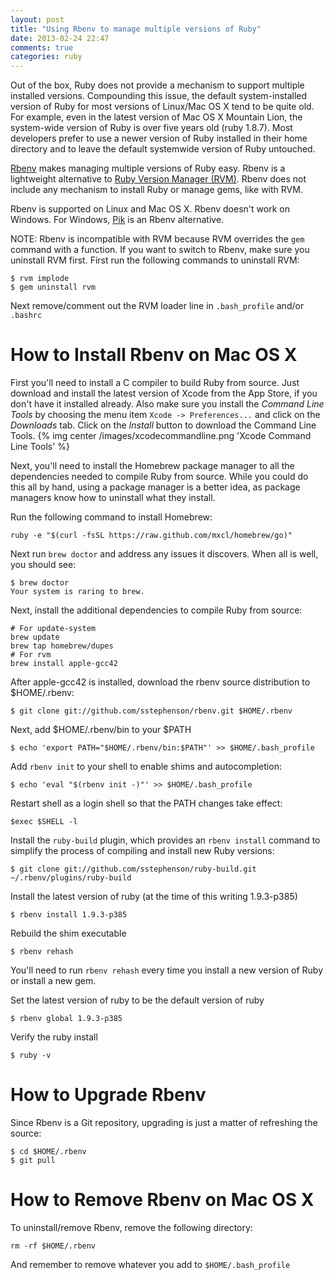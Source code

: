 ```yaml
---
layout: post
title: "Using Rbenv to manage multiple versions of Ruby"
date: 2013-02-24 22:47
comments: true
categories: ruby
---
```

Out of the box, Ruby does not provide a mechanism to support multiple
installed versions.  Compounding this issue, the default system-installed
version of Ruby for most versions of Linux/Mac OS X tend to be quite old.
For example, even in the latest version of Mac OS X Mountain Lion, the
system-wide version of Ruby is over five years old (ruby 1.8.7).  Most
developers prefer to use a newer version of Ruby installed in their home
directory and to leave the default systemwide version of Ruby untouched.

[Rbenv](https://github.com/sstephenson/rbenv/) makes managing multiple
versions of Ruby easy.  Rbenv is a lightweight alternative to
[Ruby Version Manager (RVM)](http://rvm.io).  Rbenv does not include
any mechanism to install Ruby or manage gems, like with RVM.

Rbenv is supported on Linux and Mac OS X.  Rbenv doesn't work on Windows.
For Windows, [Pik](https://github.com/vertiginous/pik) is an Rbenv alternative.

NOTE: Rbenv is incompatible with RVM because RVM overrides the
<code>gem</code> command with a function.  If you want to switch to Rbenv,
make sure you uninstall RVM first.  First run the following commands to
uninstall RVM:
```
$ rvm implode
$ gem uninstall rvm
```
Next remove/comment out the RVM loader line in <code>.bash_profile</code>
and/or <code>.bashrc</code>

How to Install Rbenv on Mac OS X
================================
First you'll need to install a C compiler to build Ruby from source.  Just
download and install the latest version of Xcode from the App Store, if you
don't have it installed already.  Also make sure you install the *Command Line
Tools* by choosing the menu item <code>Xcode -> Preferences...</code> and click
on the *Downloads* tab.  Click on the *Install* button to download the
Command Line Tools.
{% img center /images/xcodecommandline.png 'Xcode Command Line Tools' %}

Next, you'll need to install the Homebrew package manager to all the
dependencies needed to compile Ruby from source.  While you could do this
all by hand, using a package manager is a better idea, as package
managers know how to uninstall what they install.

Run the following command to install Homebrew:


```
ruby -e "$(curl -fsSL https://raw.github.com/mxcl/homebrew/go)"
```

Next run <code>brew doctor</code> and address any issues it discovers.  When
all is well, you should see:

```
$ brew doctor
Your system is raring to brew.
```

Next, install the additional dependencies to compile Ruby from source:

```
# For update-system
brew update
brew tap homebrew/dupes
# For rvm
brew install apple-gcc42
```

After apple-gcc42 is installed, download the rbenv source distribution to
$HOME/.rbenv:
```
$ git clone git://github.com/sstephenson/rbenv.git $HOME/.rbenv
```

Next, add $HOME/.rbenv/bin to your $PATH
```
$ echo 'export PATH="$HOME/.rbenv/bin:$PATH"' >> $HOME/.bash_profile
```

Add <code>rbenv init</code> to your shell to enable shims and autocompletion:
```
$ echo 'eval "$(rbenv init -)"' >> $HOME/.bash_profile
```

Restart shell as a login shell so that the PATH changes take effect:
```
$exec $SHELL -l
```

Install the <code>ruby-build</code> plugin, which provides an
<code>rbenv install</code> command to simplify the process of compiling
and install new Ruby versions:
```
$ git clone git://github.com/sstephenson/ruby-build.git ~/.rbenv/plugins/ruby-build
```

Install the latest version of ruby (at the time of this writing 1.9.3-p385)
```
$ rbenv install 1.9.3-p385
```

Rebuild the shim executable
```
$ rbenv rehash
```
You'll need to run <code>rbenv rehash</code> every time you install a new
version of Ruby or install a new gem.

Set the latest version of ruby to be the default version of ruby
```
$ rbenv global 1.9.3-p385
```

Verify the ruby install
```
$ ruby -v
```

How to Upgrade Rbenv
====================
Since Rbenv is a Git repository, upgrading is just a matter of refreshing the
source:
```
$ cd $HOME/.rbenv
$ git pull
```

How to Remove Rbenv on Mac OS X
================================
To uninstall/remove Rbenv, remove the following directory:
```
rm -rf $HOME/.rbenv
```

And remember to remove whatever you add to <code>$HOME/.bash_profile</code>
